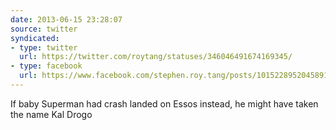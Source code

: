 ```yaml
---
date: 2013-06-15 23:28:07
source: twitter
syndicated:
- type: twitter
  url: https://twitter.com/roytang/statuses/346046491674169345/
- type: facebook
  url: https://www.facebook.com/stephen.roy.tang/posts/10152289520458912
---
```


If baby Superman had crash landed on Essos instead, he might have taken the name Kal Drogo